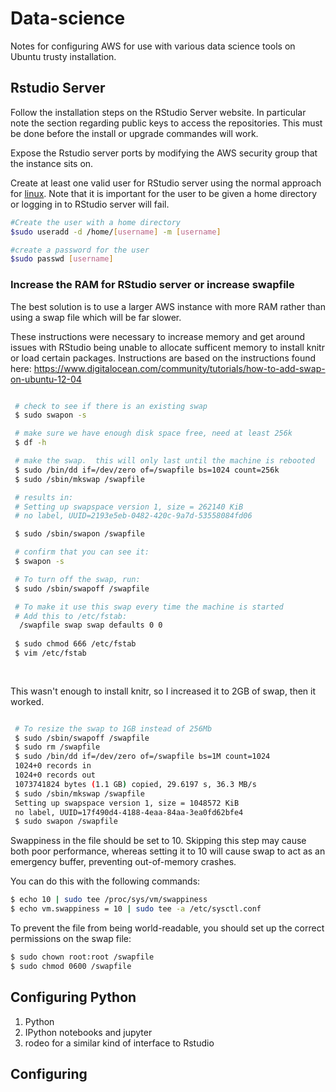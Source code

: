# Data-science

Notes for configuring AWS for use with various data science tools on Ubuntu trusty installation.


## Rstudio Server
Follow the installation steps on the RStudio Server website. In particular note the section regarding public keys to access the repositories. This must be done before the install or upgrade commandes will work.

Expose the Rstudio server ports by modifying the AWS security group that the instance sits on.

Create at least one valid user for RStudio server using the normal approach for <a href=http://linux.die.net/man/8/useradd> linux</a>.
Note that it is important for the user to be given a home directory or logging in to RStudio server will fail. 

```bash
#Create the user with a home directory
$sudo useradd -d /home/[username] -m [username]

#create a password for the user
$sudo passwd [username]
```

### Increase the RAM for RStudio server or increase swapfile

The best solution is to use a larger AWS instance with more RAM rather than using a swap file which will be far slower.

These instructions were necessary to increase memory and get around issues with RStudio being unable to allocate sufficent memory to install knitr or load certain packages. Instructions are based on the instructions found here: https://www.digitalocean.com/community/tutorials/how-to-add-swap-on-ubuntu-12-04
```bash

 # check to see if there is an existing swap
 $ sudo swapon -s

 # make sure we have enough disk space free, need at least 256k
 $ df -h

 # make the swap.  this will only last until the machine is rebooted
 $ sudo /bin/dd if=/dev/zero of=/swapfile bs=1024 count=256k
 $ sudo /sbin/mkswap /swapfile

 # results in:
 # Setting up swapspace version 1, size = 262140 KiB
 # no label, UUID=2193e5eb-0482-420c-9a7d-53558084fd06

 $ sudo /sbin/swapon /swapfile

 # confirm that you can see it:
 $ swapon -s

 # To turn off the swap, run:
 $ sudo /sbin/swapoff /swapfile

 # To make it use this swap every time the machine is started
 # Add this to /etc/fstab:
  /swapfile swap swap defaults 0 0
 
 $ sudo chmod 666 /etc/fstab
 $ vim /etc/fstab
 
 
```

This wasn't enough to install knitr, so I increased it to 2GB of swap,
then it worked.

```bash

 # To resize the swap to 1GB instead of 256Mb
 $ sudo /sbin/swapoff /swapfile
 $ sudo rm /swapfile
 $ sudo /bin/dd if=/dev/zero of=/swapfile bs=1M count=1024
 1024+0 records in
 1024+0 records out
 1073741824 bytes (1.1 GB) copied, 29.6197 s, 36.3 MB/s
 $ sudo /sbin/mkswap /swapfile
 Setting up swapspace version 1, size = 1048572 KiB
 no label, UUID=17f490d4-4188-4eaa-84aa-3ea0fd62bfe4
 $ sudo swapon /swapfile

```
Swappiness in the file should be set to 10. Skipping this step may cause both poor performance, whereas setting it to 10 will cause swap to act as an emergency buffer, preventing out-of-memory crashes.

You can do this with the following commands:
```bash
$ echo 10 | sudo tee /proc/sys/vm/swappiness
$ echo vm.swappiness = 10 | sudo tee -a /etc/sysctl.conf
```
To prevent the file from being world-readable, you should set up the correct permissions on the swap file:
```bash
$ sudo chown root:root /swapfile 
$ sudo chmod 0600 /swapfile
```

## Configuring Python
1. Python
2. IPython notebooks and jupyter
3. rodeo for a similar kind of interface to Rstudio

## Configuring 
